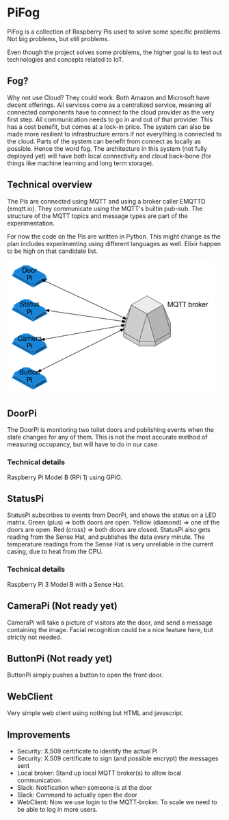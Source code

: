 # PiFog
PiFog is a collection of Raspberry Pis used to solve some specific problems. Not big problems, but still problems.

Even though the project solves some problems, the higher goal is to test out technologies and concepts related to IoT.

## Fog?
Why not use Cloud? They could work. Both Amazon and Microsoft have decent offerings. All services come as a centralized service, meaning all connected components have to connect to the cloud provider as the very first step. All communication needs to go in and out of that provider.
This has a cost benefit, but comes at a lock-in price. The system can also be made more resilient to infrastructure errors if not everything is connected to the cloud. Parts of the system can benefit from connect as locally as possible. Hence the word fog. The architecture in this system (not fully deployed yet) will have both local connectivity and cloud back-bone (for things like machine learning and long term storage).

## Technical overview
The Pis are connected using MQTT and using a broker caller EMQTTD (emqtt.io).
They communicate using the MQTT's builtin pub-sub. The structure of the MQTT topics and message types are part of the experimentation.

For now the code on the Pis are written in Python. This might change as the plan includes experimenting using different languages as well. Elixir happen to be high on that candidate list.

![Overview](/Overview.png)

## DoorPi
The DoorPi is monitoring two toilet doors and publishing events when the state changes for any of them.
This is not the most accurate method of measuring occupancy, but will have to do in our case.

### Technical details
Raspberry Pi Model B (RPi 1) using GPIO.

## StatusPi
StatusPi subscribes to events from DoorPi, and shows the status on a LED matrix.
Green (plus) => both doors are open.
Yellow (diamond) => one of the doors are open.
Red (cross) => both doors are closed.
StatusPi also gets reading from the Sense Hat, and publishes the data every minute. The temperature readings from the Sense Hat is very unreliable in the current casing, due to heat from the CPU.

### Technical details
Raspberry Pi 3 Model B with a Sense Hat.


## CameraPi (Not ready yet)
CameraPi will take a picture of visitors ate the door, and send a message containing the image.
Facial recognition could be a nice feature here, but strictly not needed.


## ButtonPi (Not ready yet)
ButtonPi simply pushes a button to open the front door.

## WebClient
Very simple web client using nothing but HTML and javascript.

## Improvements
- Security: X.509 certificate to identify the actual Pi
- Security: X.509 certificate to sign (and possible encrypt) the messages sent
- Local broker: Stand up local MQTT broker(s) to allow local communication.
- Slack: Notification when someone is at the door
- Slack: Command to actually open the door
- WebClient: Now we use login to the MQTT-broker. To scale we need to be able to log in more users.
